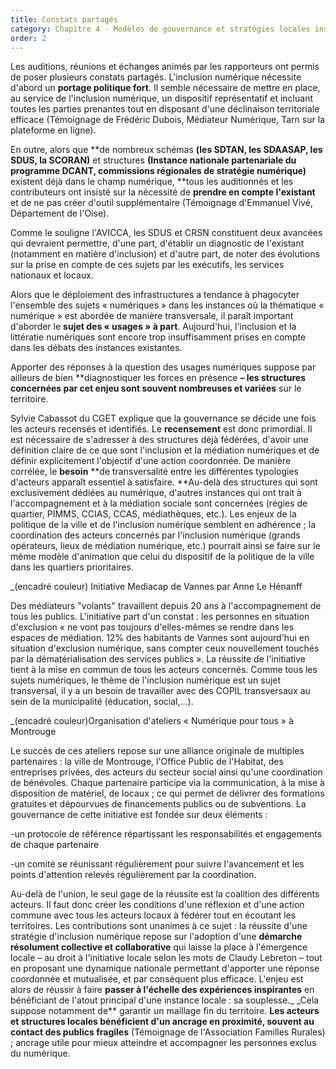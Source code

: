 ```yaml
---
title: Constats partagés
category: Chapitre 4 - Modèles de gouvernance et stratégies locales inspirantes
order: 2
---
```


Les auditions, réunions et échanges animés par les rapporteurs ont permis de poser plusieurs constats partagés.  L'inclusion numérique nécessite d'abord un **portage politique fort**. Il semble nécessaire de mettre en place, au service de l'inclusion numérique, un dispositif représentatif et incluant toutes les parties prenantes tout en disposant d'une déclinaison territoriale efficace (Témoignage de Frédéric Dubois, Médiateur Numérique, Tarn sur la plateforme en ligne).


En outre, alors que **de nombreux schémas **(les SDTAN, les SDAASAP, les SDUS, la SCORAN)** et structures **(Instance nationale partenariale du programme DCANT, commissions régionales de stratégie numérique)** existent déjà dans le champ numérique, **tous les auditionnés et les contributeurs ont insisté sur la nécessité de **prendre en compte l'existant** et de ne pas créer d'outil supplémentaire (Témoignage d'Emmanuel Vivé, Département de l'Oise).


Comme le souligne l'AVICCA, les SDUS et CRSN constituent deux avancées qui devraient permettre, d'une part, d'établir un diagnostic de l'existant (notamment en matière d'inclusion) et d'autre part, de noter des évolutions sur la prise en compte de ces sujets par les exécutifs, les services nationaux et locaux. 


Alors que le déploiement des infrastructures a tendance à phagocyter l'ensemble des sujets « numériques » dans les instances où la thématique « numérique » est abordée de manière transversale, il paraît important d'aborder le **sujet des « usages » à part**. Aujourd'hui, l'inclusion et la littératie numériques sont encore trop insuffisamment prises en compte dans les débats des instances existantes.

Apporter des réponses à la question des usages numériques suppose par ailleurs de bien **diagnostiquer les forces en présence **– les structures concernées par cet enjeu sont souvent nombreuses et variées** sur le territoire. 


Sylvie Cabassot du CGET explique que la gouvernance se décide une fois les acteurs recensés et identifiés. Le **recensement** est donc primordial. Il est nécessaire de s'adresser à des structures déjà fédérées, d'avoir une définition claire de ce que sont l'inclusion et la médiation numériques et de définir explicitement l'objectif d'une action coordonnée. De manière corrélée, le **besoin** **de transversalité entre les différentes typologies d'acteurs apparaît essentiel à satisfaire. **Au-delà des structures qui sont exclusivement dédiées au numérique, d'autres instances qui ont trait à l'accompagnement et à la médiation sociale sont concernées (régies de quartier, PIMMS, CCIAS, CCAS, médiathèques, etc.). Les enjeux de la politique de la ville et de l'inclusion numérique semblent en adhérence ; la coordination des acteurs concernés par l'inclusion numérique (grands opérateurs, lieux de médiation numérique, etc.) pourrait ainsi se faire sur le même modèle d'animation que celui du dispositif de la politique de la ville dans les quartiers prioritaires.

 

_(encadré couleur) Initiative Mediacap de Vannes par Anne Le Hénanff

Des médiateurs "volants" travaillent depuis 20 ans à l'accompagnement de tous les publics. L'initiative part d'un constat : les personnes en situation d'exclusion « ne vont pas toujours d'elles-mêmes se rendre dans les espaces de médiation. 12% des habitants de Vannes sont aujourd'hui en situation d'exclusion numérique, sans compter ceux nouvellement touchés par la dématérialisation des services publics ». La réussite de l'initiative tient à la mise en commun de tous les acteurs concernés. Comme tous les sujets numériques, le thème de l'inclusion numérique est un sujet transversal, il y a un besoin de travailler avec des COPIL transversaux au sein de la municipalité (éducation, social,...).

 

_(encadré couleur)Organisation d'ateliers « Numérique pour tous » à Montrouge

Le succès de ces ateliers repose sur une alliance originale de multiples partenaires : la ville de Montrouge, l'Office Public de l'Habitat, des entreprises privées, des acteurs du secteur social ainsi qu'une coordination de bénévoles. Chaque partenaire participe via la communication, à la mise à disposition de matériel, de locaux ; ce qui permet de délivrer des formations gratuites et dépourvues de financements publics ou de subventions. La gouvernance de cette initiative est fondée sur deux éléments :

-un protocole de référence répartissant les responsabilités et engagements de chaque partenaire

-un comité se réunissant régulièrement pour suivre l'avancement et les points d'attention relevés régulièrement par la coordination.

 

Au-delà de l'union, le seul gage de la réussite est la coalition des différents acteurs. Il faut donc créer les conditions d'une réflexion et d'une action commune avec tous les acteurs locaux à fédérer tout en écoutant les territoires. Les contributions sont unanimes à ce sujet : la réussite d'une stratégie d'inclusion numérique repose sur l'adoption d'une **démarche résolument collective et collaborative** qui laisse la place à l'émergence locale – au droit à l'initiative locale selon les mots de Claudy Lebreton – tout en proposant une dynamique nationale permettant d'apporter une réponse coordonnée et mutualisée, et par conséquent plus efficace. L'enjeu est alors de réussir à faire **passer à l'échelle des expériences inspirantes** en bénéficiant de l'atout principal d'une instance locale : sa souplesse._ _Cela suppose notamment de** garantir un maillage fin du territoire. **Les acteurs et structures locales bénéficient d'un ancrage en proximité, souvent au contact des publics fragiles** (Témoignage de l'Association Familles Rurales) ; ancrage utile pour mieux atteindre et accompagner les personnes exclus du numérique.


